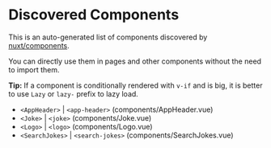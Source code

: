 # Discovered Components

This is an auto-generated list of components discovered by [nuxt/components](https://github.com/nuxt/components).

You can directly use them in pages and other components without the need to import them.

**Tip:** If a component is conditionally rendered with `v-if` and is big, it is better to use `Lazy` or `lazy-` prefix to lazy load.

- `<AppHeader>` | `<app-header>` (components/AppHeader.vue)
- `<Joke>` | `<joke>` (components/Joke.vue)
- `<Logo>` | `<logo>` (components/Logo.vue)
- `<SearchJokes>` | `<search-jokes>` (components/SearchJokes.vue)
